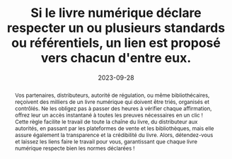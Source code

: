 ---
Rubrique: Identification et contact
title: Si le livre numérique déclare respecter un ou plusieurs standards ou référentiels, un lien est proposé vers chacun d'entre eux. 
abstract: "Vos partenaires, distributeurs, autorité de régulation, ou même bibliothécaires, reçoivent des milliers de un livre numérique qui doivent être triés, organisés et contrôlés. Ne les obligez pas à passer des heures à vérifier chaque affirmation, offrez leur un accès instantané à toutes les preuves nécessaires en un clic ! Cette règle facilite le travail de toute la chaîne du livre, du distributeur aux autorités, en passant par les plateformes de vente et les bibliothèques, mais elle assure également la transparence et la crédibilité du livre. Alors, détendez-vous et laissez les liens faire le travail pour vous, garantissant que chaque livre numérique respecte bien les normes déclarées !"
categories: 
    - "Identification et contact"
agrege: O4110-E021
opquast: '4 110'
indiceebook: '21'
description: "Règle n° 021"
before: "020"
weight: "021"
after: "022"
actif: '1'
layout: rules
date: 2023-09-28
tags: 
    - "Confiance"
    - "Écoconception"
    - "Interopérabilité"
objectif: 
    - "Assurer que les partenaires peuvent facilement vérifier les standards et référentiels déclarés par le livre numérique"
    - "Garantir que le livre numérique respecte effectivement les normes et référentiels déclarés"
    - "Fournir un accès rapide et direct aux informations sur les standards et référentiels pour les utilisateurs intéressés"
    - "Renforcer la confiance des utilisateurs en démontrant la conformité aux normes reconnues."
Meo: 
    - "Identifier tous les standards et référentiels que le livre numérique déclare respecter."
    - "Documenter ces standards et référentiels dans les métadonnées du livre."
    - "Utiliser         `dcterms:conformsTo`"
Controle: 
    - "Effectuer des tests manuels pour vérifier que chaque lien vers un standard ou référentiel est fonctionnel et mène à la documentation correcte."
    - "Effectuer une revue périodique des standards et référentiels déclarés pour s'assurer qu'ils sont toujours pertinents et à jour."
epubcheck: 
ace: 
humancheck: true
ReadiumGoToolkit: 
Source: 
    - "Opquast"
Referentiel: 
    - ""
steps: 
    - "Production numérique"
    - "Projet éditorial"
    - "Production numérique"
---